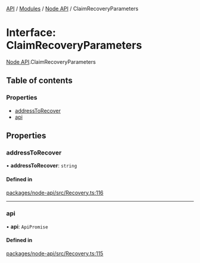 [API](../API.md) / [Modules](../modules.md) / [Node API](../modules/Node_API.md) / ClaimRecoveryParameters

# Interface: ClaimRecoveryParameters

[Node API](../modules/Node_API.md).ClaimRecoveryParameters

## Table of contents

### Properties

- [addressToRecover](Node_API.ClaimRecoveryParameters.md#addresstorecover)
- [api](Node_API.ClaimRecoveryParameters.md#api)

## Properties

### addressToRecover

• **addressToRecover**: `string`

#### Defined in

[packages/node-api/src/Recovery.ts:116](https://github.com/logion-network/logion-api/blob/main/packages/node-api/src/Recovery.ts#L116)

___

### api

• **api**: `ApiPromise`

#### Defined in

[packages/node-api/src/Recovery.ts:115](https://github.com/logion-network/logion-api/blob/main/packages/node-api/src/Recovery.ts#L115)
